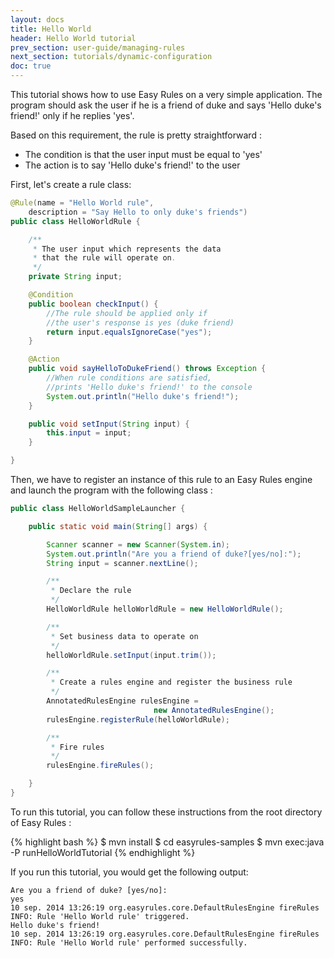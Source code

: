 ```yaml
---
layout: docs
title: Hello World
header: Hello World tutorial
prev_section: user-guide/managing-rules
next_section: tutorials/dynamic-configuration
doc: true
---
```


This tutorial shows how to use Easy Rules on a very simple application.
 The program should ask the user if he is a friend of duke and says 'Hello duke's friend!' only if he replies 'yes'.

Based on this requirement, the rule is pretty straightforward :

* The condition is that the user input must be equal to 'yes'
* The action is to say 'Hello duke's friend!' to the user

First, let's create a rule class:

```java
@Rule(name = "Hello World rule",
    description = "Say Hello to only duke's friends")
public class HelloWorldRule {

    /**
     * The user input which represents the data
     * that the rule will operate on.
     */
    private String input;

    @Condition
    public boolean checkInput() {
        //The rule should be applied only if
        //the user's response is yes (duke friend)
        return input.equalsIgnoreCase("yes");
    }

    @Action
    public void sayHelloToDukeFriend() throws Exception {
        //When rule conditions are satisfied,
        //prints 'Hello duke's friend!' to the console
        System.out.println("Hello duke's friend!");
    }

    public void setInput(String input) {
        this.input = input;
    }

}
```

Then, we have to register an instance of this rule to an Easy Rules engine and launch the program with the following class :

```java
public class HelloWorldSampleLauncher {

    public static void main(String[] args) {

        Scanner scanner = new Scanner(System.in);
        System.out.println("Are you a friend of duke?[yes/no]:");
        String input = scanner.nextLine();

        /**
         * Declare the rule
         */
        HelloWorldRule helloWorldRule = new HelloWorldRule();

        /**
         * Set business data to operate on
         */
        helloWorldRule.setInput(input.trim());

        /**
         * Create a rules engine and register the business rule
         */
        AnnotatedRulesEngine rulesEngine =
                                new AnnotatedRulesEngine();
        rulesEngine.registerRule(helloWorldRule);

        /**
         * Fire rules
         */
        rulesEngine.fireRules();

    }
}
```

To run this tutorial, you can follow these instructions from the root directory of Easy Rules :

{% highlight bash %}
$ mvn install
$ cd easyrules-samples
$ mvn exec:java -P runHelloWorldTutorial
{% endhighlight %}

If you run this tutorial, you would get the following output:

```
Are you a friend of duke? [yes/no]:
yes
10 sep. 2014 13:26:19 org.easyrules.core.DefaultRulesEngine fireRules
INFO: Rule 'Hello World rule' triggered.
Hello duke's friend!
10 sep. 2014 13:26:19 org.easyrules.core.DefaultRulesEngine fireRules
INFO: Rule 'Hello World rule' performed successfully.
```

